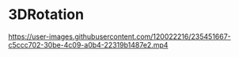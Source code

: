 # 3DRotation
https://user-images.githubusercontent.com/120022216/235451667-c5ccc702-30be-4c09-a0b4-22319b1487e2.mp4

